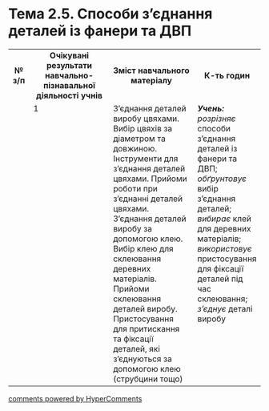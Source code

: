<div id="hypercomments_widget" class="js-hypercomments-widget invisible"></div>

# Тема 2.5. Способи з’єднання деталей із фанери та ДВП

<table>
  <tr>
    <td width="10%" align="center"><b>№ з/п</b></td>
    <td width="40%" align="center"><b>Очікувані результати навчально-пізнавальної діяльності учнів</b></td>
    <td width="40%" align="center"><b>Зміст навчального матеріалу</b></td>
    <td width="10%" align="center"><b>К-ть годин</b></td>
  </tr>
  <tr>
<td width="10%" style="vertical-align:top !important;"></td>
<td width="10%" style="vertical-align:top !important;">1</td>
    <td width="40%" style="vertical-align:top !important;">
З’єднання деталей виробу цвяхами. Вибір цвяхів за діаметром та довжиною. Інструменти для з’єднання деталей цвяхами. Прийоми роботи при з’єднанні деталей цвяхами.  З’єднання деталей виробу за допомогою клею. Вибір клею для склеювання деревних матеріалів. Прийоми склеювання деталей виробу. Пристосування для притискання та фіксації деталей,  які з’єднуються за допомогою клею (струбцини тощо)
</td>
    <td width="40%" style="vertical-align:top !important;">
<i><b>Учень:</b></i><br>
<i>розрізняє</i> способи з’єднання деталей із фанери та ДВП;<br>
<i>обґрунтовує</i> вибір з’єднання деталей;<br>
<i>вибирає</i> клей для деревних матеріалів;<br>
<i>використовує</i> пристосування для фіксації деталей під час склеювання;<br>
<i>з’єднує</i> деталі виробу
</td>
  </tr>
</table>

<div class="js-hypercomments-container">
<a href="http://hypercomments.com" class="hc-link" title="comments widget">comments powered by HyperComments</a>
</div>